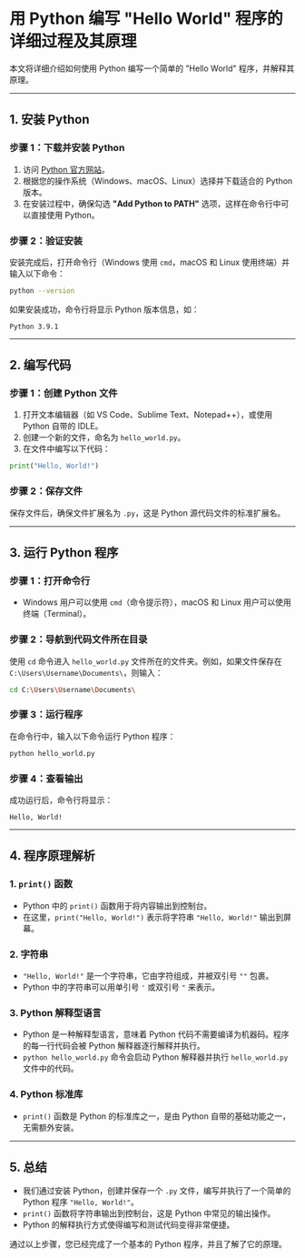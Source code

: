 # 用 Python 编写 "Hello World" 程序的详细过程及其原理

本文将详细介绍如何使用 Python 编写一个简单的 "Hello World" 程序，并解释其原理。

---

## 1. 安装 Python

### 步骤 1：下载并安装 Python
1. 访问 [Python 官方网站](https://www.python.org/downloads/)。
2. 根据您的操作系统（Windows、macOS、Linux）选择并下载适合的 Python 版本。
3. 在安装过程中，确保勾选 **"Add Python to PATH"** 选项，这样在命令行中可以直接使用 Python。

### 步骤 2：验证安装
安装完成后，打开命令行（Windows 使用 `cmd`，macOS 和 Linux 使用终端）并输入以下命令：

```bash
python --version
```

如果安装成功，命令行将显示 Python 版本信息，如：

```
Python 3.9.1
```

---

## 2. 编写代码

### 步骤 1：创建 Python 文件
1. 打开文本编辑器（如 VS Code、Sublime Text、Notepad++），或使用 Python 自带的 IDLE。
2. 创建一个新的文件，命名为 `hello_world.py`。
3. 在文件中编写以下代码：

```python
print("Hello, World!")
```

### 步骤 2：保存文件
保存文件后，确保文件扩展名为 `.py`，这是 Python 源代码文件的标准扩展名。

---

## 3. 运行 Python 程序

### 步骤 1：打开命令行
- Windows 用户可以使用 `cmd`（命令提示符），macOS 和 Linux 用户可以使用终端（Terminal）。

### 步骤 2：导航到代码文件所在目录
使用 `cd` 命令进入 `hello_world.py` 文件所在的文件夹。例如，如果文件保存在 `C:\Users\Username\Documents\`，则输入：

```bash
cd C:\Users\Username\Documents\
```

### 步骤 3：运行程序
在命令行中，输入以下命令运行 Python 程序：

```bash
python hello_world.py
```

### 步骤 4：查看输出
成功运行后，命令行将显示：

```
Hello, World!
```

---

## 4. 程序原理解析

### 1. **`print()` 函数**
   - Python 中的 `print()` 函数用于将内容输出到控制台。
   - 在这里，`print("Hello, World!")` 表示将字符串 `"Hello, World!"` 输出到屏幕。

### 2. **字符串**
   - `"Hello, World!"` 是一个字符串，它由字符组成，并被双引号 `""` 包裹。
   - Python 中的字符串可以用单引号 `'` 或双引号 `"` 来表示。

### 3. **Python 解释型语言**
   - Python 是一种解释型语言，意味着 Python 代码不需要编译为机器码。程序的每一行代码会被 Python 解释器逐行解释并执行。
   - `python hello_world.py` 命令会启动 Python 解释器并执行 `hello_world.py` 文件中的代码。

### 4. **Python 标准库**
   - `print()` 函数是 Python 的标准库之一，是由 Python 自带的基础功能之一，无需额外安装。

---

## 5. 总结

- 我们通过安装 Python，创建并保存一个 `.py` 文件，编写并执行了一个简单的 Python 程序 `"Hello, World!"`。
- `print()` 函数将字符串输出到控制台，这是 Python 中常见的输出操作。
- Python 的解释执行方式使得编写和测试代码变得非常便捷。

通过以上步骤，您已经完成了一个基本的 Python 程序，并且了解了它的原理。